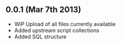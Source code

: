 0.0.1 (Mar 7th 2013)
--------------------

* WiP Upload of all files currently available
* Added upstream script collections
* Added SQL structure 
